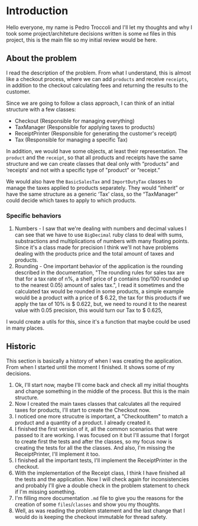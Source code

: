 # Introduction

Hello everyone, my name is Pedro Troccoli and I'll let my thoughts and why I took some project/architeture decisions written is some `md` files in this project,
this is the main file so my initial review would be here.


## About the problem

I read the description of the problem. From what I understand, this is almost like a checkout process, where we can add `products` and receive `receipts`, 
in addition to the checkout calculating fees and returning the results to the customer.

Since we are going to follow a class approach, I can think of an initial structure with a few classes:

- Checkout (Responsible for managing everything)
- TaxManager (Responsible for applying taxes to products)
- ReceiptPrinter (Responsible for generating the customer's receipt)
- Tax (Responsible for managing a specific Tax)

In addition, we would have some objects, at least their representation. The `product` and the `receipt`, so that all products and receipts have the same 
structure and we can create classes that deal only with “products” and ‘receipts’ and not with a specific type of "product" or “receipt.”

We would also have the `BasicSalesTax` and `ImportDutyTax` classes to manage the taxes applied to products separately. They would “inherit” or have the same structure 
as a generic ‘Tax’ class, so the “TaxManager” could decide which taxes to apply to which products.

### Specific behaviors

1. Numbers - I saw that we're dealing with numbers and decimal values I can see that we have to use `BigDecimal` ruby class to deal with sums, substractions and multiplications of numbers
with many floating points. Since it's a class made for precision I think we'll not have problems dealing with the products price and the total amount of taxes and products.
2. Rounding - One important behavior of the application is the rounding described in the documentation, "The rounding rules for sales tax are that for a tax rate of n%, a shelf price 
of p contains (np/100 rounded up to the nearest 0.05) amount of sales tax.", I read it sometimes and the calculated tax would be rounded in some products, a simple example would be a product
with a price of $ 6.22, the tax for this products if we apply the tax of 10% is $ 0.622, but, we need to round it to the nearest value with 0.05 precision, this would turn our Tax to $ 0.625,

I would create a utils for this, since it's a function that maybe could be used in many places.

## Historic

This section is basically a history of when I was creating the application. From when I started until the moment I finished. It shows some of my decisions.

1. Ok, I'll start now, maybe I'll come back and check all my initial thoughts and change something in the middle of the process. But this is the main structure.
2. Now I created the main taxes classes that calculates all the required taxes for products, I'll start to create the Checkout now.
3. I noticed one more strucutre is important, a "CheckoutItem" to match a product and a quantity of a product. I already created it.
4. I finished the first version of it, all the common scenarios that were passed to it are working. I was focused on it but I'll assume that I forgot to create first the tests and after the classes,
so my focus now is creating the tests for all the the classes. And also, I'm missing the ReceiptPrinter, I'll implement it too.
5. I finished all the important tests, I'll implement the ReceiptPrinter in the checkout.
6. With the implementation of the Receipt class, I think I have finished all the tests and the application. Now I will check again for inconsistencies and probably I'll give
a double check in the problem statement to check if I'm missing something.
7. I'm filling more documentation `.md` file to give you the reasons for the creation of some `files`/`classes` and show you my thoughts.
8. Well, as was reading the problem statement and the last change that I would do is keeping the checkout immutable for thread safety.
